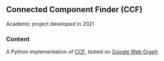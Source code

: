 ## **Connected Component Finder (CCF)**

Academic project developed in 2021

### **Content**

A Python implementation of [CCF](https://www.cse.unr.edu/~hkardes/pdfs/ccf.pdf), tested on [Google Web Graph](https://snap.stanford.edu/data/web-Google.html)

